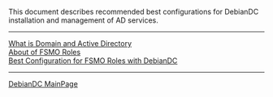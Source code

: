 This document describes recommended best configurations for DebianDC installation and management of AD services. <br>

---
[What is Domain and Active Directory](https://github.com/eesmer/DebianDC/blob/master/docs/DebianDC-Docs/Domain_and_Active_Directory.md) <br>
[About of FSMO Roles](https://github.com/eesmer/DebianDC/blob/master/docs/DebianDC-Docs/FSMO_Roles.md) <br>
[Best Configuration for FSMO Roles with DebianDC](https://github.com/eesmer/DebianDC/blob/master/docs/DebianDC-Docs/Best_Configuration_for_FSMO_Roles.md) <br>

---
[DebianDC MainPage](https://github.com/eesmer/DebianDC) <br>

